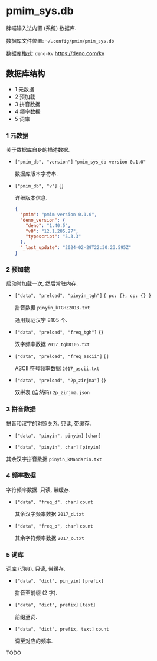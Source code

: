 # pmim_sys.db

胖喵输入法内置 (系统) 数据库.

数据库文件位置: `~/.config/pmim/pmim_sys.db`

数据库格式: `deno-kv` <https://deno.com/kv>

## 数据库结构

- 1 元数据
- 2 预加载
- 3 拼音数据
- 4 频率数据
- 5 词库

### 1 元数据

关于数据库自身的描述数据.

- `["pmim_db", "version"]` `"pmim_sys_db version 0.1.0"`

  数据库版本字符串.

- `["pmim_db", "v"]` `{}`

  详细版本信息.

  ```json
  {
    "pmim": "pmim version 0.1.0",
    "deno_version": {
      "deno": "1.40.5",
      "v8": "12.1.285.27",
      "typescript": "5.3.3"
    },
    "_last_update": "2024-02-29T22:30:23.595Z"
  }
  ```

### 2 预加载

启动时加载一次, 然后常驻内存.

- `["data", "preload", "pinyin_tgh"]` `{ pc: {}, cp: {} }`

  拼音数据 `pinyin_kTGHZ2013.txt`

  通用规范汉字 8105 个.

- `["data", "preload", "freq_tgh"]` `{}`

  汉字频率数据 `2017_tgh8105.txt`

- `["data", "preload", "freq_ascii"]` `[]`

  ASCII 符号频率数据 `2017_ascii.txt`

- `["data", "preload", "2p_zirjma"]` `{}`

  双拼表 (自然码) `2p_zirjma.json`

### 3 拼音数据

拼音和汉字的对照关系. 只读, 带缓存.

- `["data", "pinyin", pinyin]` `[char]`

- `["data", "pinyin", char]` `[pinyin]`

其余汉字拼音数据 `pinyin_kMandarin.txt`

### 4 频率数据

字符频率数据. 只读, 带缓存.

- `["data", "freq_d", char]` `count`

  其余汉字频率数据 `2017_d.txt`

- `["data", "freq_o", char]` `count`

  其余字符频率数据 `2017_o.txt`

### 5 词库

词库 (词典). 只读, 带缓存.

- `["data", "dict", pin_yin]` `[prefix]`

  拼音至前缀 (2 字).

- `["data", "dict", prefix]` `[text]`

  前缀至词.

- `["data", "dict", prefix, text]` `count`

  词至对应的频率.

TODO
